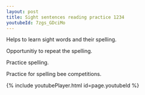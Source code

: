 ```yaml
---
layout: post
title: Sight sentences reading practice 1234
youtubeId: 7zgs_GDciMo
---
```

 
 
Helps to learn sight words and their spelling.

Opportunitiy to repeat the spelling. 

Practice spelling. 
 
Practice for spelling bee competitions. 
 
{% include youtubePlayer.html id=page.youtubeId %}
 
 
